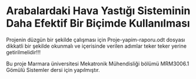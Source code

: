# Arabalardaki Hava Yastığı Sisteminin Daha Efektif Bir Biçimde Kullanılması

Projenin düzgün bir şekilde çalışması için Proje-yapim-raporu.odt dosyası dikkatli bir şekilde okunmalı ve içerisinde verilen adımlar teker teker yerine getirilmelidir!!!

Bu proje Marmara üniversitesi Mekatronik Mühendisliği bölümü MRM3006.1 Gömülü Sistemler dersi için yapılmıştır.

